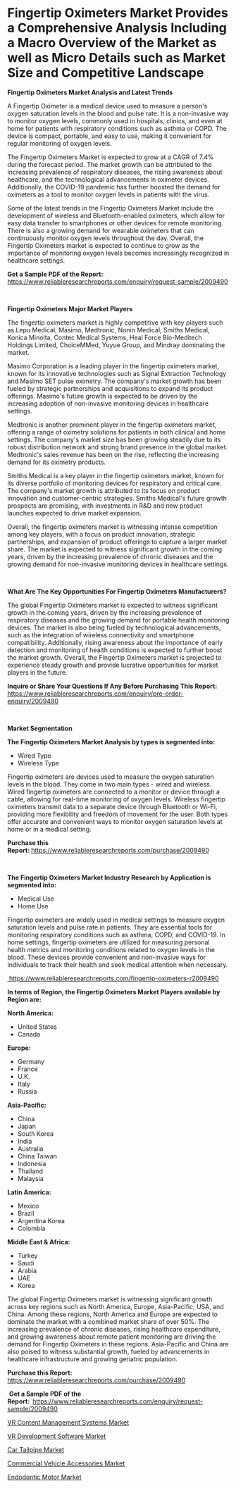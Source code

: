 <p><h1>Fingertip Oximeters Market Provides a Comprehensive Analysis Including a Macro Overview of the Market as well as Micro Details such as Market Size and Competitive Landscape</h1></p><p><strong>Fingertip Oximeters Market Analysis and Latest Trends</strong></p>
<p><p>A Fingertip Oximeter is a medical device used to measure a person's oxygen saturation levels in the blood and pulse rate. It is a non-invasive way to monitor oxygen levels, commonly used in hospitals, clinics, and even at home for patients with respiratory conditions such as asthma or COPD. The device is compact, portable, and easy to use, making it convenient for regular monitoring of oxygen levels.</p><p>The Fingertip Oximeters Market is expected to grow at a CAGR of 7.4% during the forecast period. The market growth can be attributed to the increasing prevalence of respiratory diseases, the rising awareness about healthcare, and the technological advancements in oximeter devices. Additionally, the COVID-19 pandemic has further boosted the demand for oximeters as a tool to monitor oxygen levels in patients with the virus.</p><p>Some of the latest trends in the Fingertip Oximeters Market include the development of wireless and Bluetooth-enabled oximeters, which allow for easy data transfer to smartphones or other devices for remote monitoring. There is also a growing demand for wearable oximeters that can continuously monitor oxygen levels throughout the day. Overall, the Fingertip Oximeters market is expected to continue to grow as the importance of monitoring oxygen levels becomes increasingly recognized in healthcare settings.</p></p>
<p><strong>Get a Sample PDF of the Report:&nbsp;</strong> <a href="https://www.reliableresearchreports.com/enquiry/request-sample/2009490">https://www.reliableresearchreports.com/enquiry/request-sample/2009490</a></p>
<p>&nbsp;</p>
<p><strong>Fingertip Oximeters Major Market Players</strong></p>
<p><p>The fingertip oximeters market is highly competitive with key players such as Lepu Medical, Masimo, Medtronic, Nonin Medical, Smiths Medical, Konica Minolta, Contec Medical Systems, Heal Force Bio-Meditech Holdings Limited, ChoiceMMed, Yuyue Group, and Mindray dominating the market.</p><p>Masimo Corporation is a leading player in the fingertip oximeters market, known for its innovative technologies such as Signal Extraction Technology and Masimo SET pulse oximetry. The company's market growth has been fueled by strategic partnerships and acquisitions to expand its product offerings. Masimo's future growth is expected to be driven by the increasing adoption of non-invasive monitoring devices in healthcare settings.</p><p>Medtronic is another prominent player in the fingertip oximeters market, offering a range of oximetry solutions for patients in both clinical and home settings. The company's market size has been growing steadily due to its robust distribution network and strong brand presence in the global market. Medtronic's sales revenue has been on the rise, reflecting the increasing demand for its oximetry products.</p><p>Smiths Medical is a key player in the fingertip oximeters market, known for its diverse portfolio of monitoring devices for respiratory and critical care. The company's market growth is attributed to its focus on product innovation and customer-centric strategies. Smiths Medical's future growth prospects are promising, with investments in R&D and new product launches expected to drive market expansion.</p><p>Overall, the fingertip oximeters market is witnessing intense competition among key players, with a focus on product innovation, strategic partnerships, and expansion of product offerings to capture a larger market share. The market is expected to witness significant growth in the coming years, driven by the increasing prevalence of chronic diseases and the growing demand for non-invasive monitoring devices in healthcare settings.</p></p>
<p>&nbsp;</p>
<p><strong>What Are The Key Opportunities For Fingertip Oximeters Manufacturers?</strong></p>
<p><p>The global Fingertip Oximeters market is expected to witness significant growth in the coming years, driven by the increasing prevalence of respiratory diseases and the growing demand for portable health monitoring devices. The market is also being fueled by technological advancements, such as the integration of wireless connectivity and smartphone compatibility. Additionally, rising awareness about the importance of early detection and monitoring of health conditions is expected to further boost the market growth. Overall, the Fingertip Oximeters market is projected to experience steady growth and provide lucrative opportunities for market players in the future.</p></p>
<p><strong>Inquire or Share Your Questions If Any Before Purchasing This Report:</strong> <a href="https://www.reliableresearchreports.com/enquiry/pre-order-enquiry/2009490">https://www.reliableresearchreports.com/enquiry/pre-order-enquiry/2009490</a></p>
<p>&nbsp;</p>
<p><strong>Market Segmentation</strong></p>
<p><strong>The Fingertip Oximeters Market Analysis by types is segmented into:</strong></p>
<p><ul><li>Wired Type</li><li>Wireless Type</li></ul></p>
<p><p>Fingertip oximeters are devices used to measure the oxygen saturation levels in the blood. They come in two main types - wired and wireless. Wired fingertip oximeters are connected to a monitor or device through a cable, allowing for real-time monitoring of oxygen levels. Wireless fingertip oximeters transmit data to a separate device through Bluetooth or Wi-Fi, providing more flexibility and freedom of movement for the user. Both types offer accurate and convenient ways to monitor oxygen saturation levels at home or in a medical setting.</p></p>
<p><strong>Purchase this Report:&nbsp;</strong><a href="https://www.reliableresearchreports.com/purchase/2009490">https://www.reliableresearchreports.com/purchase/2009490</a></p>
<p>&nbsp;</p>
<p><strong>The Fingertip Oximeters Market Industry Research by Application is segmented into:</strong></p>
<p><ul><li>Medical Use</li><li>Home Use</li></ul></p>
<p><p>Fingertip oximeters are widely used in medical settings to measure oxygen saturation levels and pulse rate in patients. They are essential tools for monitoring respiratory conditions such as asthma, COPD, and COVID-19. In home settings, fingertip oximeters are utilized for measuring personal health metrics and monitoring conditions related to oxygen levels in the blood. These devices provide convenient and non-invasive ways for individuals to track their health and seek medical attention when necessary.</p></p>
<p><a href="https://www.reliableresearchreports.com/fingertip-oximeters-r2009490">&nbsp;https://www.reliableresearchreports.com/fingertip-oximeters-r2009490</a></p>
<p><strong>In terms of Region, the Fingertip Oximeters Market Players available by Region are:</strong></p>
<p>
    <p> <strong> North America: </strong>
        <ul>
            <li>United States</li>
            <li>Canada</li>
        </ul>
        </p> 
    <p> <strong> Europe: </strong>
        <ul>
            <li>Germany</li>
            <li>France</li>
            <li>U.K.</li>
            <li>Italy</li>
            <li>Russia</li>
        </ul>
        </p> 
    <p> <strong> Asia-Pacific: </strong>
        <ul>
            <li>China</li>
            <li>Japan</li>
            <li>South Korea</li>
            <li>India</li>
            <li>Australia</li>
            <li>China Taiwan</li>
            <li>Indonesia</li>
            <li>Thailand</li>
            <li>Malaysia</li>
        </ul>
        </p> 
    <p> <strong> Latin America: </strong>
        <ul>
            <li>Mexico</li>
            <li>Brazil</li>
            <li>Argentina Korea</li>
            <li>Colombia</li>
        </ul>
        </p> 
    <p> <strong> Middle East & Africa: </strong>
        <ul>
            <li>Turkey</li>
            <li>Saudi</li>
            <li>Arabia</li>
            <li>UAE</li>
            <li>Korea</li>
        </ul>
    </p>
    </p>
<p><p>The global Fingertip Oximeters market is witnessing significant growth across key regions such as North America, Europe, Asia-Pacific, USA, and China. Among these regions, North America and Europe are expected to dominate the market with a combined market share of over 50%. The increasing prevalence of chronic diseases, rising healthcare expenditure, and growing awareness about remote patient monitoring are driving the demand for Fingertip Oximeters in these regions. Asia-Pacific and China are also poised to witness substantial growth, fueled by advancements in healthcare infrastructure and growing geriatric population.</p></p>
<p><strong>Purchase this Report: </strong><a href="https://www.reliableresearchreports.com/purchase/2009490">https://www.reliableresearchreports.com/purchase/2009490</a></p>
<p>&nbsp;<strong>Get a Sample PDF of the Report:&nbsp;&nbsp;</strong><a href="https://www.reliableresearchreports.com/enquiry/request-sample/2009490">https://www.reliableresearchreports.com/enquiry/request-sample/2009490</a></p>
<p><strong></strong></p>
<p><p><a href="https://issuu.com/reportprime-2/docs/vr-content-management-systems-market-size-2030.ppt">VR Content Management Systems Market</a></p><p><a href="https://issuu.com/reportprime-2/docs/vr-development-software-market-size-2030.pptx">VR Development Software Market</a></p><p><a href="https://www.linkedin.com/pulse/car-tailpipe-market-glob-crowd-data-o8u8c?trackingId=OJxOZ5cWQu6NZyj1lTxH6A%3D%3D">Car Tailpipe Market</a></p><p><a href="https://www.linkedin.com/pulse/emerging-trends-commercial-vehicle-accessories-market-n1ebc?trackingId=J%2B8fB3JfTia4zuMKO1Waug%3D%3D">Commercial Vehicle Accessories Market</a></p><p><a href="https://github.com/Krish2023na/Market-Research-Report-List-5/blob/main/endodontic-motor-market.md">Endodontic Motor Market</a></p></p>